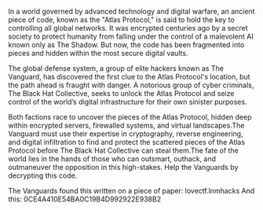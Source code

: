 In a world governed by advanced technology and digital warfare, an ancient piece of code, known as the "Atlas Protocol," is said to hold the key to controlling all global networks. It was encrypted centuries ago by a secret society to protect humanity from falling under the control of a malevolent AI known only as The Shadow. But now, the code has been fragmented into pieces and hidden within the most secure digital vaults.

The global defense system, a group of elite hackers known as The Vanguard, has discovered the first clue to the Atlas Protocol's location, but the path ahead is fraught with danger. A notorious group of cyber criminals, The Black Hat Collective, seeks to unlock the Atlas Protocol and seize control of the world’s digital infrastructure for their own sinister purposes.

Both factions race to uncover the pieces of the Atlas Protocol, hidden deep within encrypted servers, firewalled systems, and virtual landscapes.The Vanguard must use their expertise in cryptography, reverse engineering, and digital infiltration to find and protect the scattered pieces of the Atlas Protocol before The Black Hat Collective can steal them.The fate of the world lies in the hands of those who can outsmart, outhack, and outmaneuver the opposition in this high-stakes. Help the Vanguards by decrypting this code.

The Vanguards found this written on a piece of paper: lovectf.lnmhacks And this: 0CE4A410E54BA0C19B4D992922E938B2

